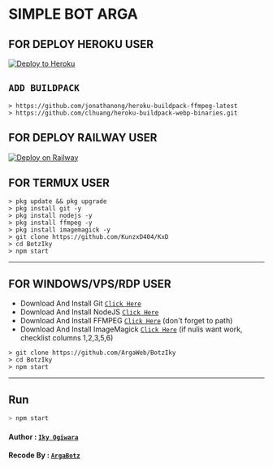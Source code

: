 # SIMPLE BOT ARGA

## FOR DEPLOY HEROKU USER

<p><a href="https://heroku.com/deploy?template="https://github.com/KunzxD404/KxD"> <img src="https://www.herokucdn.com/deploy/button.svg" alt="Deploy to Heroku" /></a></p>

## `ADD BUILDPACK` 
``` 
> https://github.com/jonathanong/heroku-buildpack-ffmpeg-latest 
> https://github.com/clhuang/heroku-buildpack-webp-binaries.git 
```

## FOR DEPLOY RAILWAY USER

[![Deploy on Railway](https://railway.app/button.svg)](https://railway.app/new/template?template=https%3A%2F%2Fgithub.com%2FKunzxD404%2FKxD)

## FOR TERMUX USER

```
> pkg update && pkg upgrade
> pkg install git -y
> pkg install nodejs -y
> pkg install ffmpeg -y
> pkg install imagemagick -y
> git clone https://github.com/KunzxD404/KxD
> cd BotzIky
> npm start
```

---------

## FOR WINDOWS/VPS/RDP USER

* Download And Install Git [`Click Here`](https://git-scm.com/downloads)
* Download And Install NodeJS [`Click Here`](https://nodejs.org/en/download)
* Download And Install FFMPEG [`Click Here`](https://ffmpeg.org/download.html) (don't forget to path)
* Download And Install ImageMagick [`Click Here`](https://imagemagick.org/script/download.php) (if nulis want work,  checklist columns 1,2,3,5,6)

```
> git clone https://github.com/ArgaWeb/BotzIky
> cd BotzIky  
> npm start
```

---------

## Run

```bash
> npm start
```

#### Author : [`Iky Ogiwara`](https://youtube.com/channel/UCPw6D5zWZES_nb_FiUMUEHQ)
#### Recode By : [`ArgaBotz`](https://www.youtube.com/channel/UCznuCE_SAfzrZeoH078FEDA)
